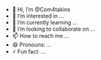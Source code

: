 - 👋 Hi, I’m @Com4takins
- 👀 I’m interested in ...
- 🌱 I’m currently learning ...
- 💞️ I’m looking to collaborate on ...
- 📫 How to reach me ...
- 😄 Pronouns: ...
- ⚡ Fun fact: ...

<!---
Com4takins/Com4takins is a ✨ special ✨ repository because its `README.md` (this file) appears on your GitHub profile.
You can click the Preview link to take a look at your changes.
--->
